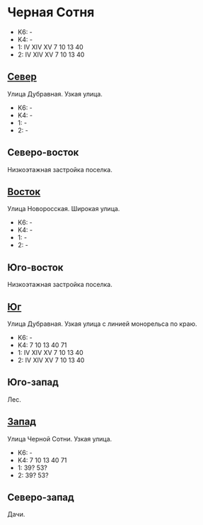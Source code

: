 # Черная Сотня

* K6:   -
* K4:   -
* 1:    IV  XIV XV
        7   10  13  40
* 2:    IV  XIV XV
        7   10  13  40

## [Север](./10370055.md)

Улица Дубравная.
Узкая улица.

* K6:   -
* K4:   -
* 1:    -
* 2:    -

## Северо-восток

Низкоэтажная застройка поселка.

## [Восток](./10375060.md)

Улица Новоросская.
Широкая улица.

* K6:   -
* K4:   -
* 1:    -
* 2:    -

## Юго-восток

Низкоэтажная застройка поселка.

## [Юг](./10365070.md)

Улица Дубравная.
Узкая улица с линией монорельса по краю.

* K6:   -
* K4:   7   10  13  40  71
* 1:    IV  XIV XV
        7   10  13  40
* 2:    IV  XIV XV
        7   10  13  40

## Юго-запад

Лес.

## [Запад](./10360060.md)

Улица Черной Сотни.
Узкая улица.

* K6:   -
* K4:   7   10  13  40  71
* 1:    39? 53?
* 2:    39? 53?

## Северо-запад

Дачи.

